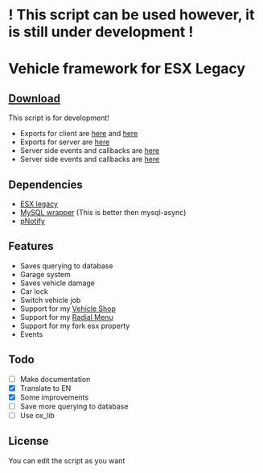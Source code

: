 # ! This script can be used however, it is still under development !
# Vehicle framework for ESX Legacy
## [Download](https://github.com/GaluzaCZ/glz_vehicles/releases/latest)

This script is for development!

- Exports for client are [here](./client/utils.lua) and [here](./client/functions.lua)
- Exports for server are [here](./server/functions.lua)
- Server side events and callbacks are [here](./server/events.lua)
- Server side events and callbacks are [here](./client/events.lua)

## Dependencies
- [ESX legacy](https://github.com/esx-framework/esx-legacy)
- [MySQL wrapper](https://forum.cfx.re/t/standalone-oxmysql-lightweight-mysql-wrapper/4755120) (This is better then mysql-async)
- [pNotify](https://github.com/Nick78111/pNotify)

## Features
- Saves querying to database
- Garage system
- Saves vehicle damage
- Car lock
- Switch vehicle job
- Support for my [Vehicle Shop](https://github.com/GaluzaCZ/glz_vehicleshop)
- Support for my [Radial Menu](https://github.com/GaluzaCZ/glz_radialmenu)
- Support for my fork esx property
- Events

## Todo
- [ ] Make documentation
- [x] Translate to EN
- [x] Some improvements
- [ ] Save more querying to database
- [ ] Use ox_lib

## License
You can edit the script as you want
